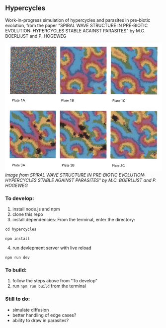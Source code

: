 ## Hypercycles

Work-in-progress simulation of hypercycles and parasites in pre-biotic evolution, from the paper "SPIRAL WAVE STRUCTURE IN PRE-BIOTIC EVOLUTION: HYPERCYCLES STABLE AGAINST PARASITES" by M.C. BOERLIJST and P. HOGEWEG

![hypercylce plates](assets/hypercycles.png)
*image from SPIRAL WAVE STRUCTURE IN PRE-BIOTIC EVOLUTION: HYPERCYCLES STABLE AGAINST PARASITES" by M.C. BOERLIJST and P. HOGEWEG*

### To develop:
1. install node.js and npm
2. clone this repo
3. install dependencies:
From the terminal, enter the directory: 
```
cd hypercycles
```
```
npm install
```
4. run devlepment server with live reload
```
npm run dev
```

### To build:
1. follow the steps above from "To develop"
2. run `npm run build` from the terminal

### Still to do:
- simulate diffusion
- better handling of edge cases?
- ability to draw in parasites?
